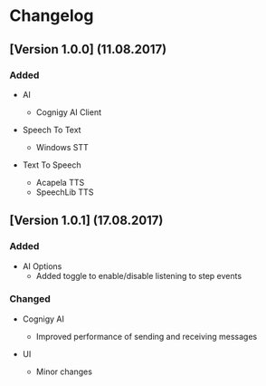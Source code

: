 # Changelog
## [Version 1.0.0] (11.08.2017)

### Added
 - AI
    - Cognigy AI Client

- Speech To Text
    - Windows STT

- Text To Speech
    - Acapela TTS
    - SpeechLib TTS

## [Version 1.0.1] (17.08.2017)

### Added
- AI Options
    - Added toggle to enable/disable listening to step events

### Changed
- Cognigy AI
    - Improved performance of sending and receiving messages

- UI
    - Minor changes
